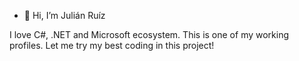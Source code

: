 - 👋 Hi, I’m Julián Ruíz

I love C#, .NET and Microsoft ecosystem.
This is one of my working profiles.
Let me try my best coding in this project!
